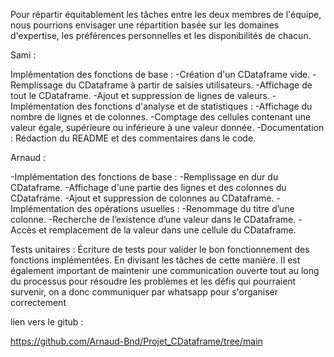 Pour répartir équitablement les tâches entre les deux membres de l'équipe, nous pourrions envisager 
une répartition basée sur les domaines d'expertise, les préférences personnelles et les disponibilités 
de chacun.

Sami :

Implémentation des fonctions de base :
-Création d'un CDataframe vide.
-Remplissage du CDataframe à partir de saisies utilisateurs.
-Affichage de tout le CDataframe.
-Ajout et suppression de lignes de valeurs.
-Implémentation des fonctions d'analyse et de statistiques :
-Affichage du nombre de lignes et de colonnes.
-Comptage des cellules contenant une valeur égale, supérieure ou inférieure à une valeur donnée.
-Documentation : Rédaction du README et des commentaires dans le code.

Arnaud :

-Implémentation des fonctions de base :
-Remplissage en dur du CDataframe.
-Affichage d'une partie des lignes et des colonnes du CDataframe.
-Ajout et suppression de colonnes au CDataframe.
-Implémentation des opérations usuelles :
-Renommage du titre d’une colonne.
-Recherche de l’existence d’une valeur dans le CDataframe.
-Accès et remplacement de la valeur dans une cellule du CDataframe.

Tests unitaires : Écriture de tests pour valider le bon fonctionnement des fonctions implémentées.
En divisant les tâches de cette manière.
Il est également important de maintenir une communication ouverte tout au long du processus pour 
résoudre les problèmes et les défis qui pourraient survenir, on a donc communiquer par whatsapp pour s'organiser correctement

lien vers le gitub :

https://github.com/Arnaud-Bnd/Projet_CDataframe/tree/main

